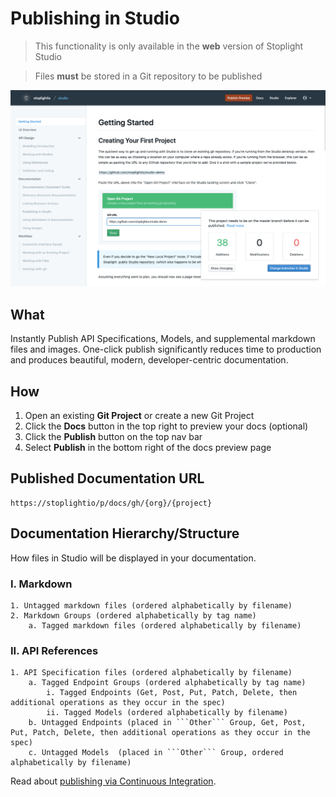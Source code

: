 # Publishing in Studio

<!-- theme: warning -->

> This functionality is only available in the **web** version of Stoplight Studio

<!-- theme: danger -->

> Files **must** be stored in a Git repository to be published

![Publishing Preview](../../assets/images/publishing.png)

## What

Instantly Publish API Specifications, Models, and supplemental markdown files and images. One-click publish significantly reduces time to production and produces beautiful, modern, developer-centric documentation.

## How

1. Open an existing **Git Project** or create a new Git Project
2. Click the **Docs** button in the top right to preview your docs (optional)
3. Click the **Publish** button on the top nav bar
4. Select **Publish** in the bottom right of the docs preview page

## Published Documentation URL

```
https://stoplightio/p/docs/gh/{org}/{project}
```

## Documentation Hierarchy/Structure

How files in Studio will be displayed in your documentation.

### I. Markdown

```
1. Untagged markdown files (ordered alphabetically by filename)
2. Markdown Groups (ordered alphabetically by tag name)
    a. Tagged markdown files (ordered alphabetically by filename)
```

### II. API References

````
1. API Specification files (ordered alphabetically by filename)
    a. Tagged Endpoint Groups (ordered alphabetically by tag name)
        i. Tagged Endpoints (Get, Post, Put, Patch, Delete, then additional operations as they occur in the spec)
        ii. Tagged Models (ordered alphabetically by filename)
    b. Untagged Endpoints (placed in ```Other``` Group, Get, Post, Put, Patch, Delete, then additional operations as they occur in the spec)
    c. Untagged Models  (placed in ```Other``` Group, ordered alphabetically by filename)
````

Read about [publishing via Continuous Integration](./07-publish-via-ci.md).
